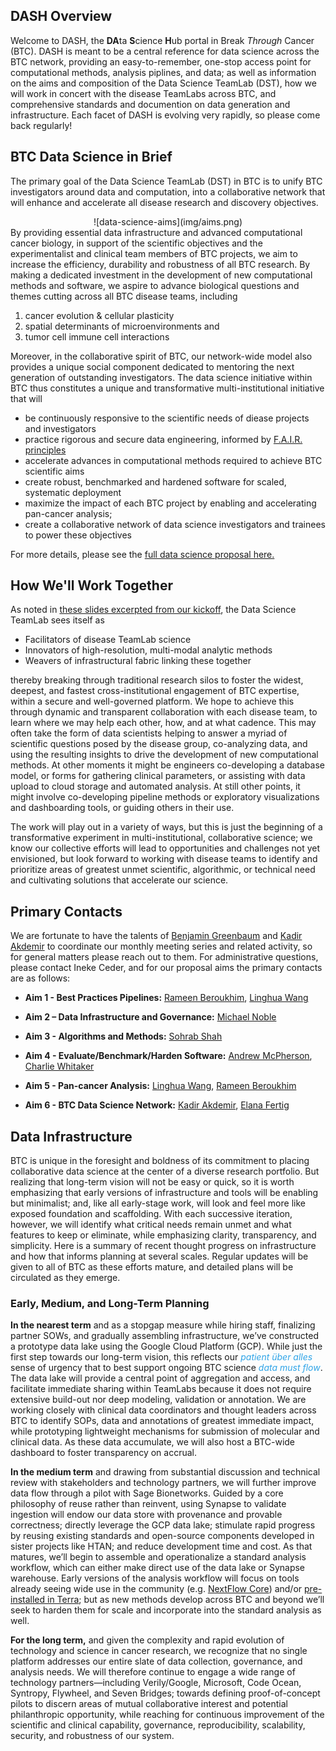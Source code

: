 
<style>
   .navbar { display: none; }
</style>

## DASH Overview
Welcome to DASH, the **DA**ta **S**cience **H**ub portal in Break *Through* Cancer (BTC).
DASH is meant to be a central reference for data science across the BTC network, providing
an easy-to-remember, one-stop access point for computational methods, analysis piplines,
and data; as well as information on the aims and composition of the Data Science TeamLab
(DST), how we will work in concert with the disease
TeamLabs across BTC, and comprehensive standards and documention on data generation and
infrastructure.  Each facet of DASH is evolving very rapidly, so please come back regularly!

## BTC Data Science in Brief
The primary goal of the Data Science TeamLab (DST) in BTC is to unify BTC investigators around data and
computation, into a collaborative network that will enhance and accelerate all disease research and
discovery objectives.
<center>
![data-science-aims](img/aims.png)
</center>
By providing essential data infrastructure and advanced computational cancer biology, in support of the scientific 
objectives and the experimentalist and clinical team members of BTC projects, we aim to increase the efficiency, 
durability and robustness of all BTC research. 
By making a dedicated investment in the development of new computational methods and software, we aspire to advance 
biological questions and themes cutting across all BTC disease teams, including 

1. cancer evolution & cellular plasticity
2.  spatial determinants of microenvironments and 
3. tumor cell immune cell interactions

Moreover, in the collaborative spirit of BTC, our network-wide model also provides a unique social component 
dedicated to mentoring the next generation of outstanding investigators.  The data science initiative within BTC
thus constitutes a unique and transformative multi-institutional initiative that will

- be continuously responsive to the scientific needs of diease projects and investigators
- practice rigorous and secure data engineering, informed by [F.A.I.R. principles](https://www.go-fair.org/fair-principles/)
- accelerate advances in computational methods required to achieve BTC scientific aims
- create robust, benchmarked and hardened software for scaled, systematic deployment
- maximize the impact of each BTC project by enabling and accelerating pan-cancer analysis;
- create a collaborative network of data science investigators and trainees to power these objectives

For more details, please see the
<a target=_blank href="https://breakthroughcancer.sharepoint.com/:b:/r/sites/TeamLab-BreakThroughCancerInformation/Shared%20Documents/DataScience/Governance/Data_Science_Hub_Proposal.pdf?csf=1&web=1&e=tPU3lK">full data science proposal here.</a>

## How We'll Work Together

As noted in 
<a target=_blank href="https://breakthroughcancer.sharepoint.com/:p:/r/sites/TeamLab-BreakThroughCancerInformation/Shared%20Documents/DataScience/Governance/2022-10-12_BTC_DataScienceHub_Kickoff-Excerpt.pptx?d=w01a7224e5a4b49959408b653b5b865c4&csf=1&web=1&e=W4oIIe">
these slides excerpted from our kickoff</a>, the Data Science TeamLab sees itself as

* Facilitators of disease TeamLab science
* Innovators of high-resolution, multi-modal analytic methods
* Weavers of infrastructural fabric linking these together

thereby breaking through traditional research silos to foster the widest, deepest, and fastest cross-institutional engagement of BTC expertise, within a secure and well-governed platform.  We hope to achieve this through dynamic and transparent collaboration with each disease team, to learn where we may help each other, how, and at what cadence.  This may often take the form of data scientists helping to answer a myriad of scientific questions posed by the disease group, co-analyzing data, and using the resulting insights to drive the development of new computational methods.  At other moments it might be engineers co-developing a database model, or forms for gathering clinical parameters, or assisting with data upload to cloud storage and automated analysis.  At still other points, it might involve co-developing pipeline methods or exploratory visualizations and dashboarding tools, or guiding others in their use.

The work will play out in a variety of ways, but this is just the beginning of a transformative experiment in multi-institutional, collaborative science; we know our collective efforts will lead to opportunities and challenges not yet envisioned, but look forward to working with disease teams to identify and prioritize areas of greatest unmet scientific, algorithmic, or technical need and cultivating solutions that accelerate our science.

## Primary Contacts

We are fortunate to have the talents of [Benjamin Greenbaum](mailto:greenbab@mskcc.org) and [Kadir Akdemir](mailto:kcakedemir@mdanderson.org) to coordinate our monthly meeting series and related activity, so for general matters please reach out to them.   For administrative questions, please contact Ineke Ceder, and for our proposal aims the primary contacts are as follows:

* **Aim 1 - Best Practices Pipelines:** [Rameen Beroukhim](mailto:rameen@broadinstitute.org), [Linghua Wang](mailto:lwang22@mdanderson.org)

* **Aim 2 – Data Infrastructure and Governance:**  [Michael Noble](mailto:msn@breakthroughcancer.org)

* **Aim 3 - Algorithms and Methods:** [Sohrab Shah](mailto:shahs3@mskcc.org)

* **Aim 4 - Evaluate/Benchmark/Harden Software:** [Andrew McPherson](mailto:), [Charlie Whitaker](mailto:charliew@mit.edu)

* **Aim 5 - Pan-cancer Analysis:** [Linghua Wang](mailto:lwang22@mdanderson.org), [Rameen Beroukhim](mailto:rameen@broadinstitute.org)

* **Aim 6 - BTC Data Science Network:** [Kadir Akdemir](mailto:kcakedemir@mdanderson.org), [Elana Fertig](mailto:ejfertig@jhmi.edu)

## Data Infrastructure

BTC is unique in the foresight and boldness of its commitment to placing collaborative data science at the center of a diverse research portfolio.  But realizing that long-term vision will not be easy or quick, so it is worth emphasizing that early versions of infrastructure and tools will be enabling but minimalist; and, like all early-stage work, will look and feel more like exposed foundation and scaffolding.  With each successive iteration, however, we will identify what critical needs remain unmet and what features to keep or eliminate, while emphasizing clarity, transparency, and simplicity.  Here is a summary of recent thought progress on infrastructure and how that informs planning at several scales.  Regular updates will be given to all of BTC as these efforts mature, and detailed plans will be circulated as they emerge.

### Early, Medium, and Long-Term Planning

**In the nearest term** and as a stopgap measure while hiring staff, finalizing partner SOWs, and gradually assembling infrastructure, we’ve constructed a prototype data lake using the Google Cloud Platform (GCP).  While just the first step towards our long-term vision, this reflects our 
<span style="color:#2FA4E7">*patient über alles*</span>
sense of urgency that to best support ongoing BTC science
<span style="color:#2FA4E7">*data must flow*</span>.
The data lake will provide a central point of aggregation and access, and facilitate immediate sharing within TeamLabs because it does not require extensive build-out nor deep modeling, validation or annotation. We are working closely with clinical data coordinators and thought leaders across BTC to identify SOPs, data and annotations of greatest immediate impact, while prototyping lightweight mechanisms for submission of molecular and clinical data.  As these data accumulate, we will also host a BTC-wide dashboard to foster transparency on accrual.

**In the medium term** and drawing from substantial discussion and technical review with stakeholders and technology partners, we will further improve data flow through a pilot with Sage Bionetworks.  Guided by a core philosophy of reuse rather than reinvent, using Synapse to validate ingestion will endow our data store with provenance and provable correctness; directly leverage the GCP data lake; stimulate rapid progress by reusing existing standards and open-source components developed in sister projects like HTAN; and reduce development time and cost.  As that matures, we’ll begin to assemble and operationalize a standard analysis workflow, which can either make direct use of the data lake or Synapse warehouse.  Early versions of the analysis workflow will focus on tools already seeing wide use in the community 
(e.g. [NextFlow Core](https://nf-co.re)) and/or 
[pre-installed in Terra](https://broadinstitute.github.io/warp/docs/get-started/);
but as new methods develop across BTC and beyond we’ll seek to harden them for scale and incorporate into the standard analysis as well.

**For the long term,** and given the complexity and rapid evolution of technology and science in cancer research, we recognize that no single platform addresses our entire slate of data collection, governance, and analysis needs.  We will therefore continue to engage a wide range of technology partners—including Verily/Google, Microsoft, Code Ocean, Syntropy, Flywheel, and Seven Bridges; towards defining proof-of-concept pilots to discern areas of mutual collaborative interest and potential philanthropic opportunity, while reaching for continuous improvement of the scientific and clinical capability, governance, reproducibility, scalability, security, and robustness of our system.
